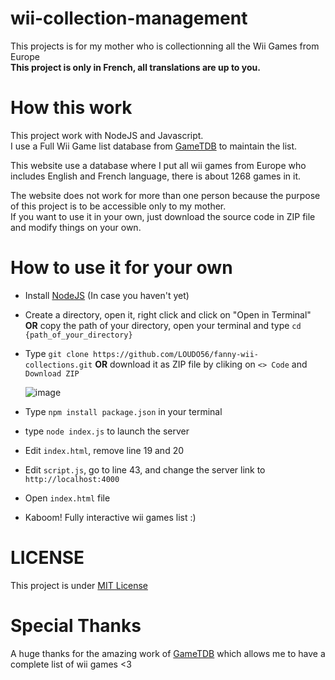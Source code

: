 # wii-collection-management
This projects is for my mother who is collectionning all the Wii Games from Europe<br/>
**This project is only in French, all translations are up to you.**

# How this work

This project work with NodeJS and Javascript.<br/>
I use a Full Wii Game list database from <a href="https://www.gametdb.com">GameTDB</a> to maintain the list.<br/>

This website use a database where I put all wii games from Europe who includes English and French language, there is about 1268 games in it.<br/>

The website does not work for more than one person because the purpose of this project is to be accessible only to my mother.<br/>
If you want to use it in your own, just download the source code in ZIP file and modify things on your own.<br/>

# How to use it for your own

- Install [NodeJS](https://nodejs.org/fr) (In case you haven't yet)
- Create a directory, open it, right click and click on "Open in Terminal" **OR** copy the path of your directory, open your terminal and type `cd {path_of_your_directory}`
- Type `git clone https://github.com/LOUDO56/fanny-wii-collections.git` **OR** download it as ZIP file by cliking on `<> Code` and `Download ZIP`

  
  ![image](https://github.com/LOUDO56/fanny-wii-collections/assets/117168736/454327ad-c0b4-420f-9f43-a13606a9d75e)
  
- Type `npm install package.json` in your terminal
- type `node index.js` to launch the server
- Edit `index.html`, remove line 19 and 20
- Edit `script.js`, go to line 43, and change the server link to `http://localhost:4000`
- Open `index.html` file
- Kaboom! Fully interactive wii games list :)


# LICENSE

This project is under [MIT License](https://github.com/LOUDO56/fanny-wii-collections/blob/main/LICENSE)

# Special Thanks

A huge thanks for the amazing work of <a href="https://www.gametdb.com">GameTDB</a> which allows me to have a complete list of wii games <3 


